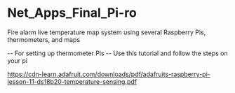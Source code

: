 # Net_Apps_Final_Pi-ro
Fire alarm live temperature map system using several Raspberry Pis, thermometers, and maps


-- For setting up thermometer Pis --
Use this tutorial and follow the steps on your pi

https://cdn-learn.adafruit.com/downloads/pdf/adafruits-raspberry-pi-lesson-11-ds18b20-temperature-sensing.pdf

